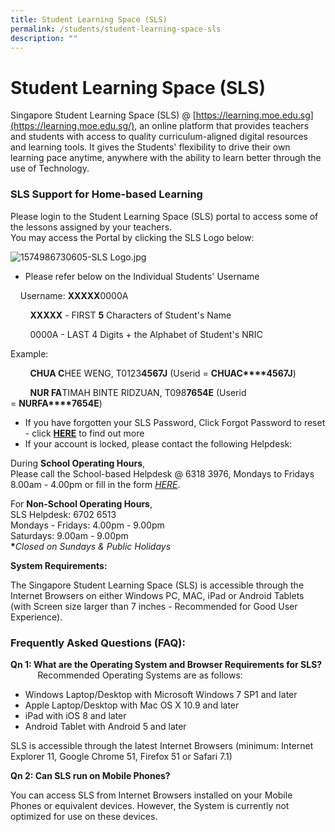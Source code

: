 ```yaml
---
title: Student Learning Space (SLS)
permalink: /students/student-learning-space-sls
description: ""
---
```

# **Student Learning Space (SLS)**

Singapore Student Learning Space (SLS) @ [https://learning.moe.edu.sg](https://learning.moe.edu.sg/), an online platform that provides teachers and students with access to quality curriculum-aligned digital resources and learning tools. It gives the Students' flexibility to drive their own learning pace anytime, anywhere with the ability to learn better through the use of Technology.  

### **SLS Support for Home-based Learning**

Please login to the Student Learning Space (SLS) portal to access some of the lessons assigned by your teachers.  
You may access the Portal by clicking the SLS Logo below:  
  
![1574986730605-SLS Logo.jpg](https://springfieldsec-moe-edu-sg-admin.cwp.sg/qql/slot/u171/2020/1574986730605-SLS%20Logo.jpg)  

*   Please refer below on the Individual Students' Username

    Username: **XXXXX**0000A  

        **XXXXX** - FIRST **5** Characters of Student's Name  

        0000A - LAST 4 Digits + the Alphabet of Student's NRIC  

Example:

        **CHUA C**HEE WENG, T0123**4567J** (Userid = **CHUAC****4567J**)  

        **NUR FA**TIMAH BINTE RIDZUAN, T098**7654E** (Userid = **NURFA****7654E**)  

  

*   If you have forgotten your SLS Password, Click Forgot Password to reset - click **[HERE](https://springfieldsec-moe-edu-sg-admin.cwp.sg/qql/slot/u171/2020/HBL/SLS%20Guide%20to%20Pwd%20Reset.pdf)** to find out more
*   If your account is locked, please contact the following Helpdesk:

During **School Operating Hours**,   
Please call the School-based Helpdesk @ 6318 3976, Mondays to Fridays 8.00am - 4.00pm or fill in the form [_HERE_](https://bit.ly/3jMc7Bt).  
  
For **Non-School Operating Hours**,  
SLS Helpdesk: 6702 6513  
Mondays - Fridays: 4.00pm - 9.00pm  
Saturdays: 9.00am - 9.00pm  
**\***_Closed on Sundays & Public Holidays_  
  
**System Requirements:**  
  
The Singapore Student Learning Space (SLS) is accessible through the Internet Browsers on either Windows PC, MAC, iPad or Android Tablets (with Screen size larger than 7 inches - Recommended for Good User Experience).  
  

### **Frequently Asked Questions (FAQ):**

  
**Qn 1: What are the Operating System and Browser Requirements for SLS?**  
           Recommended Operating Systems are as follows:  

*   Windows Laptop/Desktop with Microsoft Windows 7 SP1 and later
*   Apple Laptop/Desktop with Mac OS X 10.9 and later
*   iPad with iOS 8 and later
*   Android Tablet with Android 5 and later

SLS is accessible through the latest Internet Browsers (minimum: Internet Explorer 11, Google Chrome 51, Firefox 51 or Safari 7.1)  

  

**Qn 2: Can SLS run on Mobile Phones?**

You can access SLS from Internet Browsers installed on your Mobile Phones or equivalent devices. However, the System is currently not optimized for use on these devices.